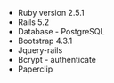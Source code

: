 
* Ruby version 2.5.1
* Rails 5.2
* Database - PostgreSQL
* Bootstrap 4.3.1
* Jquery-rails
* Bcrypt - authenticate 
* Paperclip
